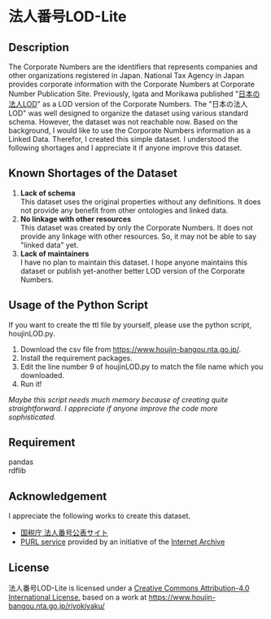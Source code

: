 # 法人番号LOD-Lite
## Description
The Corporate Numbers are the identifiers that represents companies and other organizations registered in Japan. National Tax Agency in Japan provides corporate information with the Corporate Numbers at Corporate Number Publication Site. Previously, Igata and Morikawa published "[日本の法人LOD](http://idea.linkdata.org/idea/idea1s1417i)" as a LOD version of the Corporate Numbers. The "日本の法人LOD" was well designed to organize the dataset using various standard schema. However, the dataset was not reachable now. Based on the background, I would like to use the Corporate Numbers information as a Linked Data. Therefor, I created this simple dataset. I understood the following shortages and I appreciate it if anyone improve this dataset.

## Known Shortages of the Dataset
1. **Lack of schema**  
   This dataset uses the original properties without any definitions. It does not provide any benefit from other ontologies and linked data.
2. **No linkage with other resources**  
   This dataset was created by only the Corporate Numbers. It does not provide any linkage with other resources. So, it may not be able to say "linked data" yet.
3. **Lack of maintainers**  
   I have no plan to maintain this dataset. I hope anyone maintains this dataset or publish yet-another better LOD version of the Corporate Numbers.  

## Usage of the Python Script

If you want to create the ttl file by yourself, please use the python script, houjinLOD.py.
1. Download the csv file from https://www.houjin-bangou.nta.go.jp/.  
2. Install the requirement packages.
3. Edit the line number 9 of houjinLOD.py to match the file name which you downloaded.
4. Run it!

*Maybe this script needs much memory because of creating quite straightforward. I appreciate if anyone improve the code more sophisticated.*

## Requirement
pandas  
rdflib  

## Acknowledgement
I appreciate the following works to create this dataset.

- [国税庁 法人番号公表サイト](https://www.houjin-bangou.nta.go.jp/)
- [PURL service](https://purl.archive.org/) provided by an initiative of the [Internet Archive](http://archive.org/)

## License 
法人番号LOD-Lite is licensed under a [Creative Commons Attribution-4.0 International License.](https://creativecommons.org/licenses/by/4.0/) based on a work at https://www.houjin-bangou.nta.go.jp/riyokiyaku/